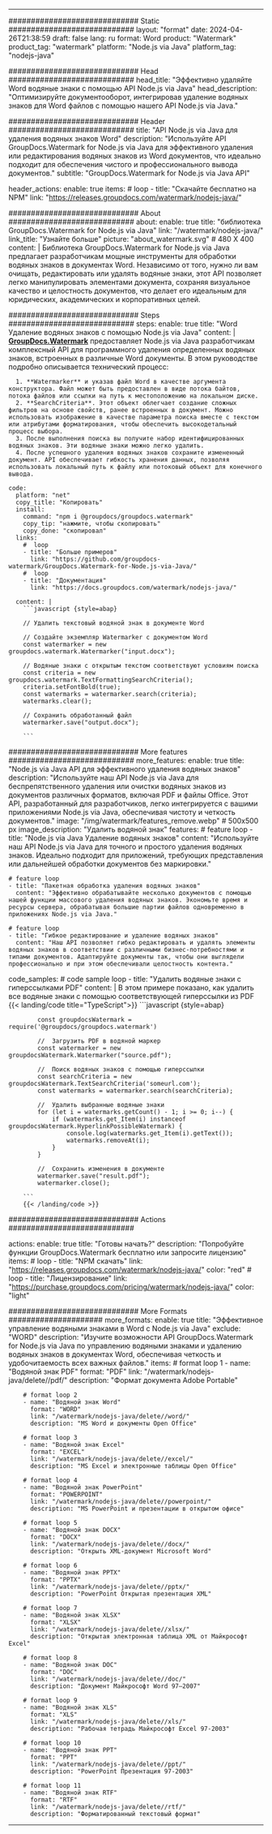 
---
############################# Static ############################
layout: "format"
date:  2024-04-26T21:38:59
draft: false
lang: ru
format: Word
product: "Watermark"
product_tag: "watermark"
platform: "Node.js via Java"
platform_tag: "nodejs-java"

############################# Head ############################
head_title: "Эффективно удаляйте Word водяные знаки с помощью API Node.js via Java"
head_description: "Оптимизируйте документооборот, интегрировав удаление водяных знаков для Word файлов с помощью нашего API Node.js via Java."

############################# Header ############################
title: "API Node.js via Java для удаления водяных знаков Word" 
description: "Используйте API GroupDocs.Watermark for Node.js via Java для эффективного удаления или редактирования водяных знаков из Word документов, что идеально подходит для обеспечения чистого и профессионального вывода документов."
subtitle: "GroupDocs.Watermark for Node.js via Java API" 

header_actions:
  enable: true
  items:
    #  loop
    - title: "Скачайте бесплатно на NPM"
      link: "https://releases.groupdocs.com/watermark/nodejs-java/"
      
############################# About ############################
about:
    enable: true
    title: "библиотека GroupDocs.Watermark for Node.js via Java"
    link: "/watermark/nodejs-java/"
    link_title: "Узнайте больше"
    picture: "about_watermark.svg" # 480 X 400
    content: |
       Библиотека GroupDocs.Watermark for Node.js via Java предлагает разработчикам мощные инструменты для обработки водяных знаков в документах Word. Независимо от того, нужно ли вам очищать, редактировать или удалять водяные знаки, этот API позволяет легко манипулировать элементами документа, сохраняя визуальное качество и целостность документов, что делает его идеальным для юридических, академических и корпоративных целей.

############################# Steps ############################
steps:
    enable: true
    title: "Word Удаление водяных знаков с помощью Node.js via Java"
    content: |
      **[GroupDocs.Watermark](https://products.groupdocs.com/watermark/nodejs-java/)** предоставляет Node.js via Java разработчикам комплексный API для программного удаления определенных водяных знаков, встроенных в различные Word документы. В этом руководстве подробно описывается технический процесс:
      
      1. **Watermarker** и указав файл Word в качестве аргумента конструктора. Файл может быть предоставлен в виде потока байтов, потока файлов или ссылки на путь к местоположению на локальном диске.
      2. **SearchCriteria**. Этот объект облегчает создание сложных фильтров на основе свойств, ранее встроенных в документ. Можно использовать изображение в качестве параметра поиска вместе с текстом или атрибутами форматирования, чтобы обеспечить высокодетальный процесс выбора.
      3. После выполнения поиска вы получите набор идентифицированных водяных знаков. Эти водяные знаки можно легко удалить.
      4. После успешного удаления водяных знаков сохраните измененный документ. API обеспечивает гибкость хранения данных, позволяя использовать локальный путь к файлу или потоковый объект для конечного вывода.
   
    code:
      platform: "net"
      copy_title: "Копировать"
      install:
        command: "npm i @groupdocs/groupdocs.watermark"
        copy_tip: "нажмите, чтобы скопировать"
        copy_done: "скопировал"
      links:
        #  loop
        - title: "Больше примеров"
          link: "https://github.com/groupdocs-watermark/GroupDocs.Watermark-for-Node.js-via-Java/"
        #  loop
        - title: "Документация"
          link: "https://docs.groupdocs.com/watermark/nodejs-java/"
          
      content: |
        ```javascript {style=abap}

        // Удалить текстовый водяной знак в документе Word

        // Создайте экземпляр Watermarker с документом Word
        const watermarker = new groupdocs.watermark.Watermarker("input.docx");
        
        // Водяные знаки с открытым текстом соответствуют условиям поиска
        const criteria = new groupdocs.watermark.TextFormattingSearchCriteria();
        criteria.setFontBold(true);
        const watermarks = watermarker.search(criteria);
        watermarks.clear();

        // Сохранить обработанный файл
        watermarker.save("output.docx");
        
        ```            

############################# More features ############################
more_features:
  enable: true
  title: "Node.js via Java API для эффективного удаления водяных знаков"
  description: "Используйте наш API Node.js via Java для беспрепятственного удаления или очистки водяных знаков из документов различных форматов, включая PDF и файлы Office. Этот API, разработанный для разработчиков, легко интегрируется с вашими приложениями Node.js via Java, обеспечивая чистоту и четкость документов."
  image: "/img/watermark/features_remove.webp" # 500x500 px
  image_description: "Удалить водяной знак"
  features:
    # feature loop
    - title: "Node.js via Java Удаление водяных знаков"
      content: "Используйте наш API Node.js via Java для точного и простого удаления водяных знаков. Идеально подходит для приложений, требующих представления или дальнейшей обработки документов без маркировки."

    # feature loop
    - title: "Пакетная обработка удаления водяных знаков"
      content: "Эффективно обрабатывайте несколько документов с помощью нашей функции массового удаления водяных знаков. Экономьте время и ресурсы сервера, обрабатывая большие партии файлов одновременно в приложениях Node.js via Java."

    # feature loop
    - title: "Гибкое редактирование и удаление водяных знаков"
      content: "Наш API позволяет гибко редактировать и удалять элементы водяных знаков в соответствии с различными бизнес-потребностями и типами документов. Адаптируйте документы так, чтобы они выглядели профессионально и при этом обеспечивали целостность контента."
      
  code_samples:
    # code sample loop
    - title: "Удалить водяные знаки с гиперссылками PDF"
      content: |
        В этом примере показано, как удалить все водяные знаки с помощью соответствующей гиперссылки из PDF
        {{< landing/code title="TypeScript">}}
        ```javascript {style=abap}
        
            const groupdocsWatermark = require('@groupdocs/groupdocs.watermark')

            //  Загрузить PDF в водяной маркер
            const watermarker = new groupdocsWatermark.Watermarker("source.pdf");

            //  Поиск водяных знаков с помощью гиперссылки
            const searchCriteria = new groupdocsWatermark.TextSearchCriteria('someurl.com');
            const watermarks = watermarker.search(searchCriteria);
  
            //  Удалить выбранные водяные знаки
            for (let i = watermarks.getCount() - 1; i >= 0; i--) {
                if (watermarks.get_Item(i) instanceof groupdocsWatermark.HyperlinkPossibleWatermark) {
                    console.log(watermarks.get_Item(i).getText());
                    watermarks.removeAt(i);
                }
            }

            //  Сохранить изменения в документе
            watermarker.save("result.pdf");
            watermarker.close();

        ```
        {{< /landing/code >}}


############################# Actions ############################

actions:
  enable: true
  title: "Готовы начать?"
  description: "Попробуйте функции GroupDocs.Watermark бесплатно или запросите лицензию"
  items:
    #  loop
    - title: "NPM скачать"
      link: "https://releases.groupdocs.com/watermark/nodejs-java/"
      color: "red"
        #  loop
    - title: "Лицензирование"
      link: "https://purchase.groupdocs.com/pricing/watermark/nodejs-java/"
      color: "light"


############################# More Formats #####################
more_formats:
    enable: true
    title: "Эффективное управление водяными знаками в Word с Node.js via Java"
    exclude: "WORD"
    description: "Изучите возможности API GroupDocs.Watermark for Node.js via Java по управлению водяными знаками и удалению водяных знаков в документах Word, обеспечивая четкость и удобочитаемость всех важных файлов."
    items: 
        # format loop 1
        - name: "Водяной знак PDF"
          format: "PDF"
          link: "/watermark/nodejs-java/delete//pdf/"
          description: "Формат документа Adobe Portable"

        # format loop 2
        - name: "Водяной знак Word"
          format: "WORD"
          link: "/watermark/nodejs-java/delete//word/"
          description: "MS Word и документы Open Office"
          
        # format loop 3
        - name: "Водяной знак Excel"
          format: "EXCEL"
          link: "/watermark/nodejs-java/delete//excel/"
          description: "MS Excel и электронные таблицы Open Office"

        # format loop 4
        - name: "Водяной знак PowerPoint"
          format: "POWERPOINT"
          link: "/watermark/nodejs-java/delete//powerpoint/"
          description: "MS PowerPoint и презентации в открытом офисе"

        # format loop 5
        - name: "Водяной знак DOCX"
          format: "DOCX"
          link: "/watermark/nodejs-java/delete//docx/"
          description: "Открыть XML-документ Microsoft Word"
          
        # format loop 6
        - name: "Водяной знак PPTX"
          format: "PPTX"
          link: "/watermark/nodejs-java/delete//pptx/"
          description: "PowerPoint Открытая презентация XML"
          
        # format loop 7
        - name: "Водяной знак XLSX"
          format: "XLSX"
          link: "/watermark/nodejs-java/delete//xlsx/"
          description: "Открытая электронная таблица XML от Майкрософт Excel"

        # format loop 8
        - name: "Водяной знак DOC"
          format: "DOC"
          link: "/watermark/nodejs-java/delete//doc/"
          description: "Документ Майкрософт Word 97—2007"

        # format loop 9
        - name: "Водяной знак XLS"
          format: "XLS"
          link: "/watermark/nodejs-java/delete//xls/"
          description: "Рабочая тетрадь Майкрософт Excel 97-2003"

        # format loop 10
        - name: "Водяной знак PPT"
          format: "PPT"
          link: "/watermark/nodejs-java/delete//ppt/"
          description: "PowerPoint Презентация 97-2003"

        # format loop 11
        - name: "Водяной знак RTF"
          format: "RTF"
          link: "/watermark/nodejs-java/delete//rtf/"
          description: "Форматированный текстовый формат"

---